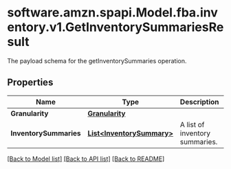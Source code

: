 # software.amzn.spapi.Model.fba.inventory.v1.GetInventorySummariesResult
The payload schema for the getInventorySummaries operation.

## Properties

Name | Type | Description | Notes
------------ | ------------- | ------------- | -------------
**Granularity** | [**Granularity**](Granularity.md) |  | 
**InventorySummaries** | [**List&lt;InventorySummary&gt;**](InventorySummary.md) | A list of inventory summaries. | 

[[Back to Model list]](../README.md#documentation-for-models) [[Back to API list]](../README.md#documentation-for-api-endpoints) [[Back to README]](../README.md)

